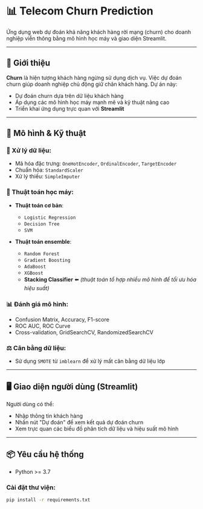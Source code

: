 # 📊 Telecom Churn Prediction

Ứng dụng web dự đoán khả năng khách hàng rời mạng (churn) cho doanh nghiệp viễn thông bằng mô hình học máy và giao diện Streamlit.

---

## 🚀 Giới thiệu

**Churn** là hiện tượng khách hàng ngừng sử dụng dịch vụ. Việc dự đoán churn giúp doanh nghiệp chủ động giữ chân khách hàng. Dự án này:

- Dự đoán churn dựa trên dữ liệu khách hàng
- Áp dụng các mô hình học máy mạnh mẽ và kỹ thuật nâng cao
- Triển khai ứng dụng trực quan với **Streamlit**

---

## 🧠 Mô hình & Kỹ thuật

### 🎯 Xử lý dữ liệu:
- Mã hóa đặc trưng: `OneHotEncoder`, `OrdinalEncoder`, `TargetEncoder`
- Chuẩn hóa: `StandardScaler`
- Xử lý thiếu: `SimpleImputer`

### 🤖 Thuật toán học máy:
- **Thuật toán cơ bản**:
  - `Logistic Regression`
  - `Decision Tree`
  - `SVM`

- **Thuật toán ensemble**:
  - `Random Forest`
  - `Gradient Boosting`
  - `AdaBoost`
  - `XGBoost`
  - **Stacking Classifier** ⬅️ *(thuật toán tổ hợp nhiều mô hình để tối ưu hóa hiệu suất)*

### 📊 Đánh giá mô hình:
- Confusion Matrix, Accuracy, F1-score
- ROC AUC, ROC Curve
- Cross-validation, GridSearchCV, RandomizedSearchCV

### ⚖️ Cân bằng dữ liệu:
- Sử dụng `SMOTE` từ `imblearn` để xử lý mất cân bằng dữ liệu lớp

---

## 🖥️ Giao diện người dùng (Streamlit)

Người dùng có thể:
- Nhập thông tin khách hàng
- Nhấn nút "Dự đoán" để xem kết quả dự đoán churn
- Xem trực quan các biểu đồ phân tích dữ liệu và hiệu suất mô hình

---

## 📦 Yêu cầu hệ thống

- Python >= 3.7

### Cài đặt thư viện:

```bash
pip install -r requirements.txt
